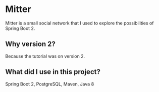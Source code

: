 # Mitter
Mitter is a small social network that I used to explore the possibilities of Spring Boot 2.

## Why version 2?
Because the tutorial was on version 2. 

## What did I use in this project?
Spring Boot 2, PostgreSQL, Maven, Java 8
